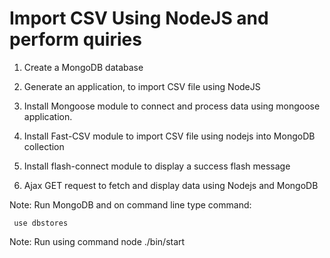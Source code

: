 # Import CSV Using NodeJS and perform quiries

1. Create a MongoDB database

2. Generate an application, to import CSV file  using NodeJS

3. Install Mongoose module to connect and process data using mongoose application.

4. Install Fast-CSV module to import CSV file using nodejs into MongoDB collection

5. Install flash-connect module to display a success flash message

6. Ajax GET request to fetch and display data using Nodejs and MongoDB


Note: Run MongoDB and on command line type command: 
    
     use dbstores
 
Note: Run using command node ./bin/start